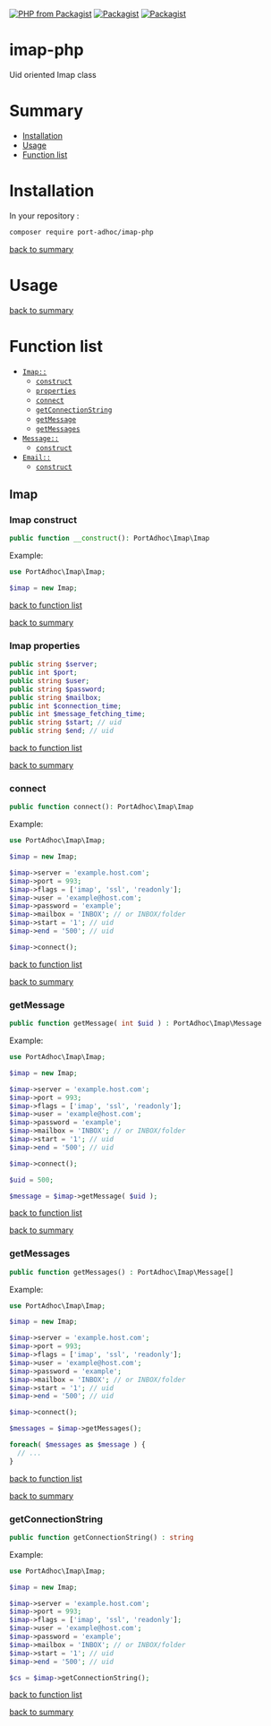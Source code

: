 [![PHP from Packagist](https://img.shields.io/packagist/php-v/port-adhoc/imap.svg)]()
[![Packagist](https://img.shields.io/packagist/v/port-adhoc/imap.svg)]()
[![Packagist](https://img.shields.io/packagist/l/port-adhoc/imap.svg)]()

# imap-php
Uid oriented Imap class

# Summary
- [Installation](#installation)
- [Usage](#usage)
- [Function list](#function-list)

# Installation

In your repository :

```bash
composer require port-adhoc/imap-php
```

[back to summary](#summary)

# Usage

[back to summary](#summary)

# Function list
- [`Imap::`](#imap)
  - [`construct`](#imap-construct)
  - [`properties`](#imap-properties)
  - [`connect`](#connect)
  - [`getConnectionString`](#getconnectionstring)
  - [`getMessage`](#getmessage)
  - [`getMessages`](#getmessages)
- [`Message::`](#message)
  - [`construct`](#message-construct)
- [`Email::`](#email)
  - [`construct`](#email-construct)

## Imap

### Imap construct
```php
public function __construct(): PortAdhoc\Imap\Imap
```

Example:

```php
use PortAdhoc\Imap\Imap;

$imap = new Imap;
```

[back to function list](#function-list)

[back to summary](#summary)

### Imap properties
```php
public string $server;
public int $port;
public string $user;
public string $password;
public string $mailbox;
public int $connection_time;
public int $message_fetching_time;
public string $start; // uid
public string $end; // uid
```

[back to function list](#function-list)

[back to summary](#summary)

### connect
```php
public function connect(): PortAdhoc\Imap\Imap
```

Example:

```php
use PortAdhoc\Imap\Imap;

$imap = new Imap;

$imap->server = 'example.host.com';
$imap->port = 993;
$imap->flags = ['imap', 'ssl', 'readonly'];
$imap->user = 'example@host.com';
$imap->password = 'example';
$imap->mailbox = 'INBOX'; // or INBOX/folder
$imap->start = '1'; // uid
$imap->end = '500'; // uid

$imap->connect();
```

[back to function list](#function-list)

[back to summary](#summary)

### getMessage
```php
public function getMessage( int $uid ) : PortAdhoc\Imap\Message
```

Example:

```php
use PortAdhoc\Imap\Imap;

$imap = new Imap;

$imap->server = 'example.host.com';
$imap->port = 993;
$imap->flags = ['imap', 'ssl', 'readonly'];
$imap->user = 'example@host.com';
$imap->password = 'example';
$imap->mailbox = 'INBOX'; // or INBOX/folder
$imap->start = '1'; // uid
$imap->end = '500'; // uid

$imap->connect();

$uid = 500;

$message = $imap->getMessage( $uid );
```

[back to function list](#function-list)

[back to summary](#summary)

### getMessages
```php
public function getMessages() : PortAdhoc\Imap\Message[]
```

Example:

```php
use PortAdhoc\Imap\Imap;

$imap = new Imap;

$imap->server = 'example.host.com';
$imap->port = 993;
$imap->flags = ['imap', 'ssl', 'readonly'];
$imap->user = 'example@host.com';
$imap->password = 'example';
$imap->mailbox = 'INBOX'; // or INBOX/folder
$imap->start = '1'; // uid
$imap->end = '500'; // uid

$imap->connect();

$messages = $imap->getMessages();

foreach( $messages as $message ) {
  // ...
}
```

[back to function list](#function-list)

[back to summary](#summary)

### getConnectionString
```php
public function getConnectionString() : string
```

Example:

```php
use PortAdhoc\Imap\Imap;

$imap = new Imap;

$imap->server = 'example.host.com';
$imap->port = 993;
$imap->flags = ['imap', 'ssl', 'readonly'];
$imap->user = 'example@host.com';
$imap->password = 'example';
$imap->mailbox = 'INBOX'; // or INBOX/folder
$imap->start = '1'; // uid
$imap->end = '500'; // uid

$cs = $imap->getConnectionString();
```

[back to function list](#function-list)

[back to summary](#summary)